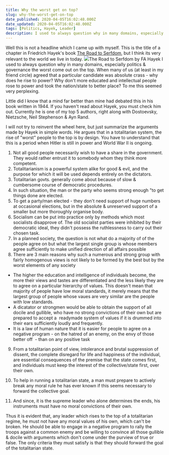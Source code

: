 ```yaml
---
title: Why the worst get on top?
slug: why-the-worst-get-on-top
date_published: 2020-04-05T16:02:48.000Z
date_updated: 2020-04-05T16:02:48.000Z
tags: [Politics, Hayek, Leader]
description: I used to always question why in many domains, especially politics & governance the worst come out on the top. When many of us agreed that a particular candidate was absolute crass - why does he rise to power? Why don't more educated and intellectual people rose to power? 
---
```


Well this is not a headline which I came up with myself. This is the title of a chapter in Friedrich Hayek's book [The Road to Serfdom](https://www.goodreads.com/book/show/299215.The_Road_to_Serfdom), but I think its very relevant to the world we live in today.
![](/img/2020/04/Screenshot-2020-04-05-at-8.39.35-PM.jpg)The Road to Serfdom by FA Hayek
I used to always question why in many domains, especially politics & governance the worst come out on the top. When many of us (at least in my friend circle) agreed that a particular candidate was absolute crass - why does he rise to power? Why don't more educated and intellectual people rose to power and took the nation/state to better place? To me this seemed very perplexing.

Little did I know that a mind far better than mine had debated this in his book written in 1944. If you haven't read about Hayek, you must check him out. Currently he is one of my top 5 authors, right along with Dostoevsky, Nietzsche, Neil Stephenson & Ayn Rand.

I will not try to reinvent the wheel here, but just summarize the arguments made by Hayek in simple words. He argues that in a totalitarian system, the rise of "worst" people to the top is by design. You have to understand that this is a period when Hitler is still in power and World War II is ongoing.

1. Not all good people necessarily wish to have a share in the government. They would rather entrust it to somebody whom they think more competent.
2. Totalitarianism is a powerful system alike for good & evil, and the purpose for which it will be used depends entirely on the dictators.
3. Totalitarian govts. generally come about because of slow & cumbersome course of democratic procedures.
4. In such situation, the man or the party who seems strong enough "to get things done are elected.
5. To get a party/man elected - they don't need support of huge numbers at occasional elections, but in the absolute & unreserved support of a smaller but more thoroughly organise body.
6. Socialism can be put into practice only by methods which most socialists disapprove of. The old socialist parties were inhibited by their democratic ideal, they didn't possess the ruthlessness to carry out their chosen task.
7. In a planned society, the question is not what do a majority of of the people agree on but what the largest single group is whose members agree sufficiently to make unified direction of all affairs possible
8. There are 3 main reasons why such a numerous and strong group with fairly homogenous views is not likely to be formed by the best but by the worst elements of any society

- The higher the education and intelligence of individuals become, the more their views and tastes are differentiated and the less likely they are to agree on a particular hierarchy of values.
This doesn't mean that majority of people have low moral standards, it merely means that the largest group of people whose vaues are very similar are the people with low standards.
- A dicatator or strongmen would be able to obtain the support of all docile and gullible, who have no strong convictions of their own but are prepared to accept a  readymade system of values if it is drummed into their ears sufficiently loudly and frequently.
- It is a law of human nature that it is easier for people to agree on a negative program - on the hatred of an enemy, on the envy of those better off  - than on any positive task

9. From a totalitarian point of view, intolerance and brutal suppression of dissent, the complete disregard for life and happiness of the individual, are essential consequences of the premise that the state comes first, and individuals must keep the interest of the collective/state first, over their own.

10. To help in running a totalitarian state, a man must prepare to actively break any moral rule he has ever known if this seems necessary to forward the collective goal.

11. And since, it is the supreme leader who alone determines the ends, his instruments must have no moral convictions of their own.

Thus it is evident that, any leader which rises to the top of a totalitarian regime, he must not have any moral values of his own, which can't be broken. He should be able to engage in a negative program to rally the troops against a common enemy and be willing to convince all those gullible & docile with arguments which don't come under the purview of true or false. The only criteria they must satisfy is that they should forward the goal of the totalitarian state.
